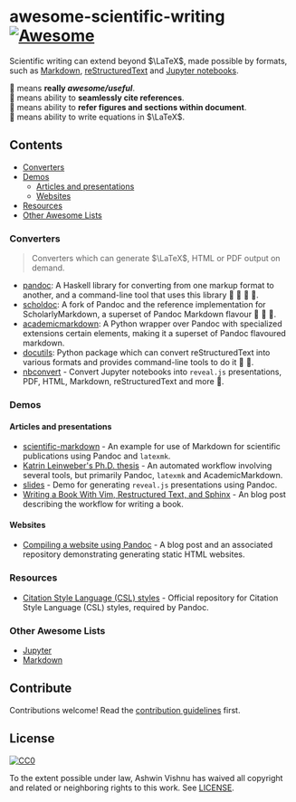 # awesome-scientific-writing [![Awesome][awesome-badge]](https://github.com/sindresorhus/awesome)

Scientific writing can extend beyond $\LaTeX$, made possible by formats,
such as
[Markdown](),
[reStructuredText](http://docutils.sourceforge.net/docs/ref/rst/directives.html) and
[Jupyter notebooks](https://jupyter.org).

:gem: means **really _awesome/useful_**.<br />
:bookmark: means ability to **seamlessly cite references**.<br/>
:link: means ability to **refer figures and sections within document**.<br/>
:1234: means ability to write equations in $\LaTeX$.<br/>

## Contents
- [Converters](#converters)
- [Demos](#demos)
    - [Articles and presentations](#articles-and-presentations)
    - [Websites](#websites)
- [Resources](#resources)
- [Other Awesome Lists](#other-awesome-lists)

### Converters
> Converters which can generate $\LaTeX$, HTML or PDF output on demand.

- [pandoc](https://pandoc.org/MANUAL): A Haskell library for converting from
    one markup format to another, and a command-line tool that uses this
    library :gem: :bookmark: :link: :1234:.
- [scholdoc](http://scholdoc.scholarlymarkdown.com/): A fork of Pandoc and the
    reference implementation for ScholarlyMarkdown, a superset of Pandoc
    Markdown flavour :bookmark: :link: :1234:.
- [academicmarkdown](https://github.com/smathot/academicmarkdown#readme): A
    Python wrapper over Pandoc with specialized extensions certain elements,
    making it a superset of Pandoc flavoured markdown.
- [docutils](http://docutils.sourceforge.net/docs/): Python package which can
    convert reStructuredText into various formats and provides command-line
    tools to do it :link: :1234:.
- [nbconvert](https://nbconvert.readthedocs.io/en/latest/) - Convert Jupyter
    notebooks into `reveal.js` presentations, PDF, HTML, Markdown,
    reStructuredText and more :1234:.

### Demos
#### Articles and presentations
- [scientific-markdown](https://github.com/JensErat/scientific-markdown/#readme) -
    An example for use of Markdown for scientific publications using Pandoc and
    `latexmk`.
- [Katrin Leinweber's Ph.D.
    thesis](https://github.com/katrinleinweber/PhD-thesis/#readme) - An
    automated workflow involving several tools, but primarily Pandoc, `latexmk`
    and AcademicMarkdown.
- [slides](https://github.com/cgroll/slides) - Demo for generating `reveal.js`
    presentations using Pandoc.
- [Writing a  Book With Vim, Restructured Text, and Sphinx](https://www.tompurl.com/2012-11-22-writing-a-book-with-vim.html) - An blog post describing the
    workflow for writing a book.

#### Websites
- [Compiling a website using Pandoc](http://glines.net/articles/pandoc.html) -
    A blog post and an associated repository demonstrating generating static
    HTML websites.

### Resources
- [Citation Style Language
    (CSL) styles](https://github.com/citation-style-language) - Official
    repository for Citation Style Language (CSL) styles, required by Pandoc.

### Other Awesome Lists
- [Jupyter](https://github.com/markusschanta/awesome-jupyter/#renderingpublishingconversion)
- [Markdown](https://github.com/BubuAnabelas/awesome-markdown/#readme)

## Contribute
Contributions welcome! Read the [contribution guidelines](CONTRIBUTING.md) first.

## License
[![CC0](http://mirrors.creativecommons.org/presskit/buttons/88x31/svg/cc-zero.svg)](https://creativecommons.org/publicdomain/zero/1.0/)

To the extent possible under law, Ashwin Vishnu has waived all copyright
and related or neighboring rights to this work. See [LICENSE](LICENSE).

[awesome-badge]: https://cdn.rawgit.com/sindresorhus/awesome/d7305f38d29fed78fa85652e3a63e154dd8e8829/media/badge.svg
